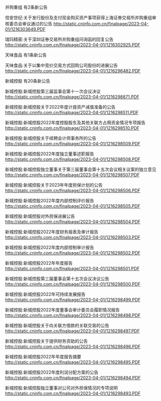 并购重组 有2条新公告 

信安世纪:关于发行股份及支付现金购买资产事项获得上海证券交易所并购重组审核委员会审议通过的公告 http://static.cninfo.com.cn/finalpage/2023-04-01/1216303649.PDF 

瑞玛精密:关于深圳证券交易所并购重组问询函的回复公告 http://static.cninfo.com.cn/finalpage/2023-04-01/1216302925.PDF 

天味食品 有1条新公告 

天味食品:关于以集中竞价交易方式回购公司股份的进展公告 http://static.cninfo.com.cn/finalpage/2023-04-01/1216296482.PDF 

新城控股 有20条新公告 

新城控股:新城控股第三届监事会第十一次会议决议 http://static.cninfo.com.cn/finalpage/2023-04-01/1216298871.PDF 

新城控股:新城控股关于2022年度计提资产减值准备的公告 http://static.cninfo.com.cn/finalpage/2023-04-01/1216298511.PDF 

新城控股:新城控股2022年度控股股东及其他关联方占用资金情况专项报告 http://static.cninfo.com.cn/finalpage/2023-04-01/1216298510.PDF 

新城控股:新城控股关于续聘会计师事务所的公告 http://static.cninfo.com.cn/finalpage/2023-04-01/1216298509.PDF 

新城控股:新城控股2022年度独立董事述职报告 http://static.cninfo.com.cn/finalpage/2023-04-01/1216298508.PDF 

新城控股:新城控股独立董事关于第三届董事会第十五次会议相关议案的独立意见 http://static.cninfo.com.cn/finalpage/2023-04-01/1216298507.PDF 

新城控股:新城控股关于2023年年度担保计划的公告 http://static.cninfo.com.cn/finalpage/2023-04-01/1216298506.PDF 

新城控股:新城控股2022年度内部控制评价报告 http://static.cninfo.com.cn/finalpage/2023-04-01/1216298505.PDF 

新城控股:新城控股对外担保进展公告 http://static.cninfo.com.cn/finalpage/2023-04-01/1216298504.PDF 

新城控股:新城控股2022年度财务报表及审计报告 http://static.cninfo.com.cn/finalpage/2023-04-01/1216298503.PDF 

新城控股:新城控股2022年度内部控制审计报告 http://static.cninfo.com.cn/finalpage/2023-04-01/1216298502.PDF 

新城控股:新城控股2022年年度报告 http://static.cninfo.com.cn/finalpage/2023-04-01/1216298501.PDF 

新城控股:新城控股第三届董事会第十五次会议决议公告 http://static.cninfo.com.cn/finalpage/2023-04-01/1216298500.PDF 

新城控股:新城控股2022年可持续发展报告 http://static.cninfo.com.cn/finalpage/2023-04-01/1216298499.PDF 

新城控股:新城控股2022年度董事会审计委员会履职情况报告 http://static.cninfo.com.cn/finalpage/2023-04-01/1216298498.PDF 

新城控股:新城控股关于向关联方借款的关联交易的公告 http://static.cninfo.com.cn/finalpage/2023-04-01/1216298497.PDF 

新城控股:新城控股关于提供财务资助的公告 http://static.cninfo.com.cn/finalpage/2023-04-01/1216298496.PDF 

新城控股:新城控股2022年年度报告摘要 http://static.cninfo.com.cn/finalpage/2023-04-01/1216298495.PDF 

新城控股:新城控股2022年度利润分配方案的公告 http://static.cninfo.com.cn/finalpage/2023-04-01/1216298494.PDF 

新城控股:新城控股独立董事对公司对外担保情况的专项说明 http://static.cninfo.com.cn/finalpage/2023-04-01/1216298493.PDF 

